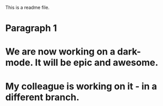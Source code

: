This is a readme file.

# Paragraph 1

# We are now working on a dark-mode. It will be epic and awesome.
# My colleague is working on it - in a different branch.
